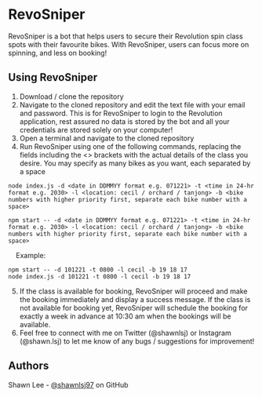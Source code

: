 # RevoSniper

RevoSniper is a bot that helps users to secure their Revolution spin class spots with their favourite bikes. With RevoSniper, users can focus more on spinning, and less on booking!

## Using RevoSniper

1. Download / clone the repository
2. Navigate to the cloned repository and edit the text file with your email and password. This is for RevoSniper to login to the Revolution application, rest assured no data is stored by the bot and all your credentials are stored solely on your computer!
3. Open a terminal and navigate to the cloned repository
4. Run RevoSniper using one of the following commands, replacing the fields including the <> brackets with the actual details of the class you desire. You may specify as many bikes as you want, each separated by a space
```
node index.js -d <date in DDMMYY format e.g. 071221> -t <time in 24-hr format e.g. 2030> -l <location: cecil / orchard / tanjong> -b <bike numbers with higher priority first, separate each bike number with a space>

npm start -- -d <date in DDMMYY format e.g. 071221> -t <time in 24-hr format e.g. 2030> -l <location: cecil / orchard / tanjong> -b <bike numbers with higher priority first, separate each bike number with a space>
```
&nbsp;&nbsp;&nbsp;&nbsp;Example: 
```
npm start -- -d 101221 -t 0800 -l cecil -b 19 18 17
node index.js -d 101221 -t 0800 -l cecil -b 19 18 17
```
5. If the class is available for booking, RevoSniper will proceed and make the booking immediately and display a success message. If the class is not available for booking yet, RevoSniper will schedule the booking for exactly a week in advance at 10:30 am when the bookings will be available.
6. Feel free to connect with me on Twitter (@shawnlsj) or Instagram (@shawn.lsj) to let me know of any bugs / suggestions for improvement!

## Authors

Shawn Lee - [@shawnlsj97](https://github.com/shawnlsj97) on GitHub

